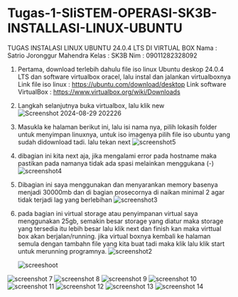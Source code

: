 # Tugas-1-SIiSTEM-OPERASI-SK3B-INSTALLASI-LINUX-UBUNTU

TUGAS INSTALASI LINUX UBUNTU 24.0.4 LTS DI VIRTUAL BOX
Nama   : Satrio Joronggur Mahendra
Kelas  : SK3B
Nim    : 09011282328092

1. Pertama, download terlebih dahulu file iso linux Ubuntu  deskop 24.0.4 LTS dan software virtualbox oracel, lalu instal dan jalankan virtualboxnya
   Link file iso linux : https://ubuntu.com/download/desktop
   Link software VirtualBox : https://www.virtualbox.org/wiki/Downloads

   
2. Langkah selanjutnya buka virtualbox, lalu klik new
![Screenshot 2024-08-29 202226](https://github.com/user-attachments/assets/05c7e0d6-c3be-4705-9a4d-48bafd070ea9)


3. Masukla ke halaman berikut ini, lalu isi nama nya, pilih lokasih folder untuk menyimpan linuxnya, untuk iso imagenya pilih file iso ubuntu yang sudah didownload tadi. lalu tekan next
  ![screenshot5](https://github.com/user-attachments/assets/f577ae5a-254f-42d2-be68-de3da25c36e1)


4. dibagian ini kita next aja, jika mengalami error pada hostname maka pastikan pada namanya tidak ada spasi melainkan menggukana (-)
   ![screenshot4](https://github.com/user-attachments/assets/6cce3f96-60b1-4a5c-8972-fb5802fe6e32)


5. Dibagian ini saya menggunakan dan menyarankan memory basenya menjadi 30000mb dan di bagian prosecornya di naikan minimal 2 agar tidak terjadi lag yang berlebihan
   ![screenshot3](https://github.com/user-attachments/assets/36ee6daa-3646-48c7-9953-9e534a66d964)

   
6. pada bagian ini virtual storage atau penyimpanan virtual saya menggunakan 25gb, semakin besar storage yang diatur maka storage yang tersedia itu lebih besar lalu klik next dan finish kan maka virttual box akan berjalan/running. jika virtual boxnya kembali ke halaman semula dengan tambahn file yang kita buat tadi maka klik lalu klik start untuk merunning programnya.
![screenshot2](https://github.com/user-attachments/assets/43bff0c0-7000-455a-8951-2ec79ad3229a)




   ![screeshoot](https://github.com/user-attachments/assets/3c9bc4fe-14c2-4b20-8bad-0988fc101b7f)




![screenshot 7](https://github.com/user-attachments/assets/65ffe9df-22c8-4e06-8e35-026bd91f8f44)
![screenshot 8](https://github.com/user-attachments/assets/bc3a8633-9f19-4789-9801-1d8db64d27be)
![screenshot 9](https://github.com/user-attachments/assets/2e0ddc8a-64ee-4190-9005-58a0c553945a)
![screenshot 10](https://github.com/user-attachments/assets/a2bbf8ff-12c9-4765-bffa-c53cb01697cc)
![screenshot 11](https://github.com/user-attachments/assets/d59c5a74-3a7a-4f7a-9b7d-5178e2c3c275)
![screenshot 12](https://github.com/user-attachments/assets/83c8e369-f546-4e5a-ab03-19884dd4d4bd)
![screenshot 13](https://github.com/user-attachments/assets/919b3750-f752-44a5-bebb-0a3200bda9dc)
![screenshot 14](https://github.com/user-attachments/assets/78ee2c66-cd6c-4fa2-a352-44e7beb7a410)
